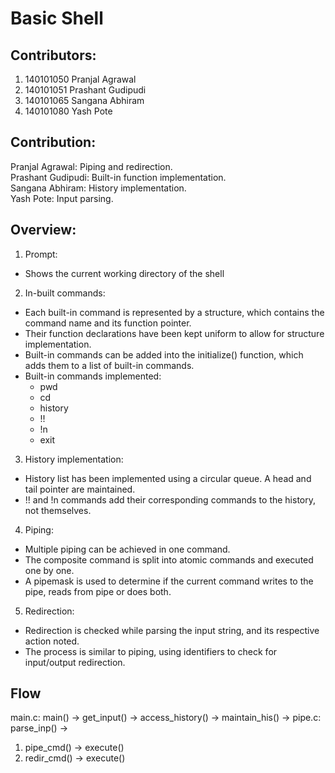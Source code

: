 # Basic Shell #

## Contributors: ##
1. 140101050 Pranjal Agrawal 
2. 140101051 Prashant Gudipudi 
3. 140101065 Sangana Abhiram 
4. 140101080 Yash Pote 

## Contribution: ##
Pranjal Agrawal: Piping and redirection.  
Prashant Gudipudi: Built-in function implementation.  
Sangana Abhiram: History implementation.   
Yash Pote: Input parsing.

## Overview: ##
1. Prompt:
  * Shows the current working directory of the shell
2. In-built commands:
  * Each built-in command is represented by a structure, which contains the command name and its function pointer.
  * Their function declarations have been kept uniform to allow for structure implementation.
  * Built-in commands can be added into the initialize() function, which adds them to a list of built-in commands.
  * Built-in commands implemented:
    * pwd
    * cd
    * history
    * !!
    * !n
    * exit
3. History implementation:
  * History list has been implemented using a circular queue. A head and tail pointer are maintained.
  * !! and !n commands add their corresponding commands to the history, not themselves.
4. Piping:
  * Multiple piping can be achieved in one command.
  * The composite command is split into atomic commands and executed one by one.
  * A pipemask is used to determine if the current command writes to the pipe, reads from pipe or does both.
5. Redirection:
  * Redirection is checked while parsing the input string, and its respective action noted.
  * The process is similar to piping, using identifiers to check for input/output redirection.

## Flow ##
main.c: main() -> get_input() -> access_history() -> maintain_his() -> pipe.c: parse_inp() ->  
1. pipe_cmd() -> execute()  
2. redir_cmd() -> execute()
